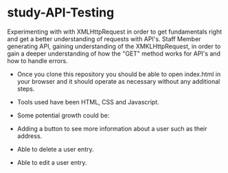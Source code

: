 # study-API-Testing
Experimenting with with XMLHttpRequest in order to get fundamentals right and get a better understanding of requests with API's.
Staff Member generating API, gaining understanding of the XMKLHttpRequest, in order to gain a deeper understanding of how the "GET" method works for API's and how to handle errors.

- Once you clone this repository you should be able to open index.html in your browser and it should operate as necessary without any additional steps.

- Tools used have been HTML, CSS and Javascript.

- Some potential growth could be:
- Adding a button to see more information about a user such as their address.
- Able to delete a user entry.
- Able to edit a user entry.